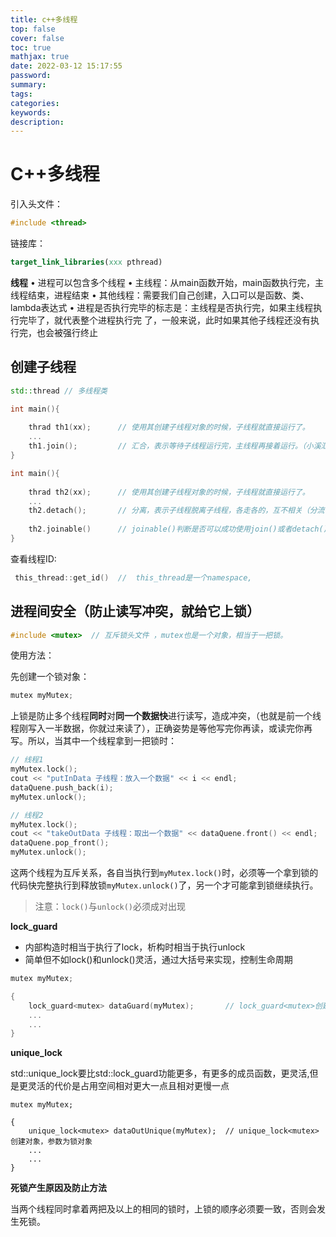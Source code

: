 ```yaml
---
title: c++多线程
top: false
cover: false
toc: true
mathjax: true
date: 2022-03-12 15:17:55
password:
summary:
tags:
categories:
keywords:
description:
---
```


# C++多线程

引入头文件：

```c++
#include <thread>  
```

链接库：

```cmake
target_link_libraries(xxx pthread)
```
**线程**
• 进程可以包含多个线程
• 主线程：从main函数开始，main函数执行完，主线程结束，进程结束
• 其他线程：需要我们自己创建，入口可以是函数、类、lambda表达式
• 进程是否执行完毕的标志是：主线程是否执行完，如果主线程执行完毕了，就代表整个进程执行完
了，一般来说，此时如果其他子线程还没有执行完，也会被强行终止

## 创建子线程

```c++
std::thread	// 多线程类
```

```c++
int main(){
    
    thrad th1(xx);		// 使用其创建子线程对象的时候，子线程就直接运行了。
    ...
	th1.join();			// 汇合，表示等待子线程运行完，主线程再接着运行。（小溪汇入大河）
}
```

```c++
int main(){
    
    thrad th2(xx);		// 使用其创建子线程对象的时候，子线程就直接运行了。
    ...
	th2.detach();		// 分离，表示子线程脱离子线程，各走各的，互不相关（分流了），注意，此时如果主线程运行完毕，则直接关闭所有线程，子线程没运行完也停止运行。（夭折了），少用。
    
    th2.joinable()		// joinable()判断是否可以成功使用join()或者detach(),如果返回true，证明可以调用join()或者detach(),如果返回false，证明调用过join()或者detach()，join()和detach()都不能再调用了
}

```

查看线程ID:

```c++
 this_thread::get_id()	//  this_thread是一个namespace,
```
## 进程间安全（防止读写冲突，就给它上锁）
```c++
#include <mutex>  // 互斥锁头文件 ，mutex也是一个对象，相当于一把锁。
```

使用方法：

先创建一个锁对象：

```c++
mutex myMutex;
```

上锁是防止多个线程**同时**对**同一个数据快**进行读写，造成冲突，（也就是前一个线程刚写入一半数据，你就过来读了），正确姿势是等他写完你再读，或读完你再写。所以，当其中一个线程拿到一把锁时：

```c++
// 线程1
myMutex.lock();			
cout << "putInData 子线程：放入一个数据" << i << endl;
dataQuene.push_back(i);
myMutex.unlock();
```

```C++
// 线程2
myMutex.lock();			
cout << "takeOutData 子线程：取出一个数据" << dataQuene.front() << endl;
dataQuene.pop_front();
myMutex.unlock();
```

这两个线程为互斥关系，各自当执行到`myMutex.lock()`时，必须等一个拿到锁的代码快完整执行到释放锁`myMutex.unlock()`了，另一个才可能拿到锁继续执行。

> 注意：`lock()`与`unlock()`必须成对出现

**lock_guard**

- 内部构造时相当于执行了lock，析构时相当于执行unlock
- 简单但不如lock()和unlock()灵活，通过大括号来实现，控制生命周期

```c++
mutex myMutex;

{
    lock_guard<mutex> dataGuard(myMutex);		// lock_guard<mutex>创建对象，参数为锁对象
	...
    ...    
}
```

**unique_lock**

std::unique_lock要比std::lock_guard功能更多，有更多的成员函数，更灵活,但是更灵活的代价是占用空间相对更大一点且相对更慢一点

```
mutex myMutex;

{
    unique_lock<mutex> dataOutUnique(myMutex);	// unique_lock<mutex>创建对象，参数为锁对象
	...
    ...    
}
```

**死锁产生原因及防止方法**

当两个线程同时拿着两把及以上的相同的锁时，上锁的顺序必须要一致，否则会发生死锁。